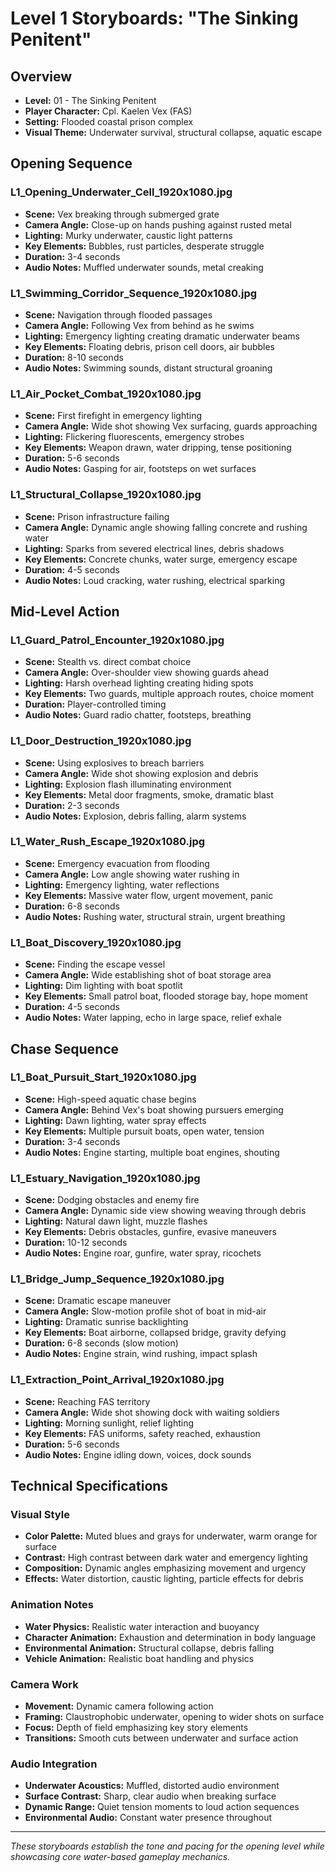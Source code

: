 # Level 1 Storyboards: "The Sinking Penitent"

## Overview
- **Level:** 01 - The Sinking Penitent
- **Player Character:** Cpl. Kaelen Vex (FAS)
- **Setting:** Flooded coastal prison complex
- **Visual Theme:** Underwater survival, structural collapse, aquatic escape

## Opening Sequence

### **L1_Opening_Underwater_Cell_1920x1080.jpg**
- **Scene:** Vex breaking through submerged grate
- **Camera Angle:** Close-up on hands pushing against rusted metal
- **Lighting:** Murky underwater, caustic light patterns
- **Key Elements:** Bubbles, rust particles, desperate struggle
- **Duration:** 3-4 seconds
- **Audio Notes:** Muffled underwater sounds, metal creaking

### **L1_Swimming_Corridor_Sequence_1920x1080.jpg**
- **Scene:** Navigation through flooded passages
- **Camera Angle:** Following Vex from behind as he swims
- **Lighting:** Emergency lighting creating dramatic underwater beams
- **Key Elements:** Floating debris, prison cell doors, air bubbles
- **Duration:** 8-10 seconds
- **Audio Notes:** Swimming sounds, distant structural groaning

### **L1_Air_Pocket_Combat_1920x1080.jpg**
- **Scene:** First firefight in emergency lighting
- **Camera Angle:** Wide shot showing Vex surfacing, guards approaching
- **Lighting:** Flickering fluorescents, emergency strobes
- **Key Elements:** Weapon drawn, water dripping, tense positioning
- **Duration:** 5-6 seconds
- **Audio Notes:** Gasping for air, footsteps on wet surfaces

### **L1_Structural_Collapse_1920x1080.jpg**
- **Scene:** Prison infrastructure failing
- **Camera Angle:** Dynamic angle showing falling concrete and rushing water
- **Lighting:** Sparks from severed electrical lines, debris shadows
- **Key Elements:** Concrete chunks, water surge, emergency escape
- **Duration:** 4-5 seconds
- **Audio Notes:** Loud cracking, water rushing, electrical sparking

## Mid-Level Action

### **L1_Guard_Patrol_Encounter_1920x1080.jpg**
- **Scene:** Stealth vs. direct combat choice
- **Camera Angle:** Over-shoulder view showing guards ahead
- **Lighting:** Harsh overhead lighting creating hiding spots
- **Key Elements:** Two guards, multiple approach routes, choice moment
- **Duration:** Player-controlled timing
- **Audio Notes:** Guard radio chatter, footsteps, breathing

### **L1_Door_Destruction_1920x1080.jpg**
- **Scene:** Using explosives to breach barriers
- **Camera Angle:** Wide shot showing explosion and debris
- **Lighting:** Explosion flash illuminating environment
- **Key Elements:** Metal door fragments, smoke, dramatic blast
- **Duration:** 2-3 seconds
- **Audio Notes:** Explosion, debris falling, alarm systems

### **L1_Water_Rush_Escape_1920x1080.jpg**
- **Scene:** Emergency evacuation from flooding
- **Camera Angle:** Low angle showing water rushing in
- **Lighting:** Emergency lighting, water reflections
- **Key Elements:** Massive water flow, urgent movement, panic
- **Duration:** 6-8 seconds
- **Audio Notes:** Rushing water, structural strain, urgent breathing

### **L1_Boat_Discovery_1920x1080.jpg**
- **Scene:** Finding the escape vessel
- **Camera Angle:** Wide establishing shot of boat storage area
- **Lighting:** Dim lighting with boat spotlit
- **Key Elements:** Small patrol boat, flooded storage bay, hope moment
- **Duration:** 4-5 seconds
- **Audio Notes:** Water lapping, echo in large space, relief exhale

## Chase Sequence

### **L1_Boat_Pursuit_Start_1920x1080.jpg**
- **Scene:** High-speed aquatic chase begins
- **Camera Angle:** Behind Vex's boat showing pursuers emerging
- **Lighting:** Dawn lighting, water spray effects
- **Key Elements:** Multiple pursuit boats, open water, tension
- **Duration:** 3-4 seconds
- **Audio Notes:** Engine starting, multiple boat engines, shouting

### **L1_Estuary_Navigation_1920x1080.jpg**
- **Scene:** Dodging obstacles and enemy fire
- **Camera Angle:** Dynamic side view showing weaving through debris
- **Lighting:** Natural dawn light, muzzle flashes
- **Key Elements:** Debris obstacles, gunfire, evasive maneuvers
- **Duration:** 10-12 seconds
- **Audio Notes:** Engine roar, gunfire, water spray, ricochets

### **L1_Bridge_Jump_Sequence_1920x1080.jpg**
- **Scene:** Dramatic escape maneuver
- **Camera Angle:** Slow-motion profile shot of boat in mid-air
- **Lighting:** Dramatic sunrise backlighting
- **Key Elements:** Boat airborne, collapsed bridge, gravity defying
- **Duration:** 6-8 seconds (slow motion)
- **Audio Notes:** Engine strain, wind rushing, impact splash

### **L1_Extraction_Point_Arrival_1920x1080.jpg**
- **Scene:** Reaching FAS territory
- **Camera Angle:** Wide shot showing dock with waiting soldiers
- **Lighting:** Morning sunlight, relief lighting
- **Key Elements:** FAS uniforms, safety reached, exhaustion
- **Duration:** 5-6 seconds
- **Audio Notes:** Engine idling down, voices, dock sounds

## Technical Specifications

### Visual Style
- **Color Palette:** Muted blues and grays for underwater, warm orange for surface
- **Contrast:** High contrast between dark water and emergency lighting
- **Composition:** Dynamic angles emphasizing movement and urgency
- **Effects:** Water distortion, caustic lighting, particle effects for debris

### Animation Notes
- **Water Physics:** Realistic water interaction and buoyancy
- **Character Animation:** Exhaustion and determination in body language
- **Environmental Animation:** Structural collapse, debris falling
- **Vehicle Animation:** Realistic boat handling and physics

### Camera Work
- **Movement:** Dynamic camera following action
- **Framing:** Claustrophobic underwater, opening to wider shots on surface
- **Focus:** Depth of field emphasizing key story elements
- **Transitions:** Smooth cuts between underwater and surface action

### Audio Integration
- **Underwater Acoustics:** Muffled, distorted audio environment
- **Surface Contrast:** Sharp, clear audio when breaking surface
- **Dynamic Range:** Quiet tension moments to loud action sequences
- **Environmental Audio:** Constant water presence throughout

---

*These storyboards establish the tone and pacing for the opening level while showcasing core water-based gameplay mechanics.*